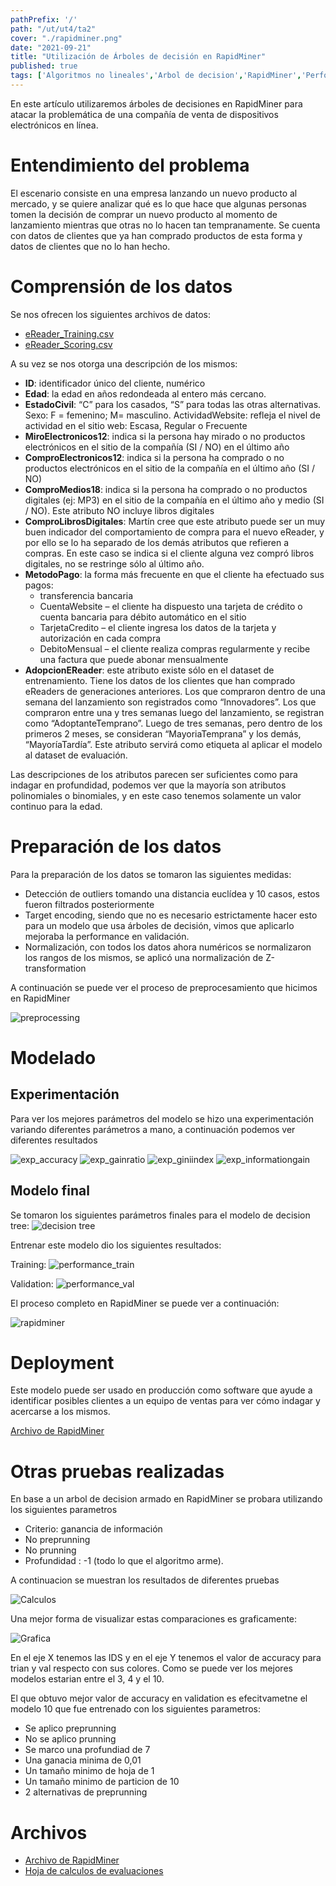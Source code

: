 ```yaml
---
pathPrefix: '/'
path: "/ut/ut4/ta2"
cover: "./rapidminer.png"
date: "2021-09-21"
title: "Utilización de Árboles de decisión en RapidMiner"
published: true
tags: ['Algoritmos no lineales','Arbol de decision','RapidMiner','Performance','Accuracy','Gain ratio','Gini index','Information gain','eReader Dataset','Outliers','Target encoding','Normalizacion']
---
```


En este artículo utilizaremos árboles de decisiones en RapidMiner para atacar la problemática de una compañía de venta de dispositivos electrónicos en línea.

# Entendimiento del problema

El escenario consiste en una empresa lanzando un nuevo producto al mercado, y se quiere analizar qué es lo que hace que algunas personas tomen la decisión de comprar un nuevo producto al momento de lanzamiento mientras que otras no lo hacen tan tempranamente. Se cuenta con datos de clientes que ya han comprado productos de esta forma y datos de clientes que no lo han hecho.

# Comprensión de los datos

Se nos ofrecen los siguientes archivos de datos:
- [eReader_Training.csv](https://github.com/JuanFKurucz/ia-portfolio/blob/main/content/posts/ut/ut4/ta/ta2/eReader_Training.csv)
- [eReader_Scoring.csv](https://github.com/JuanFKurucz/ia-portfolio/blob/main/content/posts/ut/ut4/ta/ta2/eReader_Scoring.csv)

A su vez se nos otorga una descripción de los mismos:

- **ID**: identificador único del cliente, numérico
- **Edad**: la edad en años redondeada al entero más cercano.
- **EstadoCivil**: “C” para los casados, “S” para todas las otras alternativas.
Sexo: F = femenino; M= masculino.
ActividadWebsite: refleja el nivel de actividad en el sitio web: Escasa, Regular o Frecuente
- **MiroElectronicos12**: indica si la persona hay mirado o no productos electrónicos en el sitio de la compañía (SI
/ NO) en el último año
- **ComproElectronicos12**: indica si la persona ha comprado o no productos electrónicos en el sitio de la
compañía en el último año (SI / NO)
- **ComproMedios18**: indica si la persona ha comprado o no productos digitales (ej: MP3) en el sitio de la
compañía en el último año y medio (SI / NO). Este atributo NO incluye libros digitales
- **ComproLibrosDigitales**: Martín cree que este atributo puede ser un muy buen indicador del comportamiento
de compra para el nuevo eReader, y por ello se lo ha separado de los demás atributos que refieren a compras.
En este caso se indica si el cliente alguna vez compró libros digitales, no se restringe sólo al último año.
- **MetodoPago**: la forma más frecuente en que el cliente ha efectuado sus pagos:
    - transferencia bancaria
    - CuentaWebsite – el cliente ha dispuesto una tarjeta de crédito o cuenta bancaria para débito
automático en el sitio
    - TarjetaCredito – el cliente ingresa los datos de la tarjeta y autorización en cada compra
    - DebitoMensual – el cliente realiza compras regularmente y recibe una factura que puede abonar
mensualmente
- **AdopcionEReader**: este atributo existe sólo en el dataset de entrenamiento. Tiene los datos de los clientes
que han comprado eReaders de generaciones anteriores. Los que compraron dentro de una semana del
lanzamiento son registrados como “Innovadores”. Los que compraron entre una y tres semanas luego del
lanzamiento, se registran como “AdoptanteTemprano”. Luego de tres semanas, pero dentro de los primeros
2 meses, se consideran “MayoriaTemprana” y los demás, “MayoríaTardía”. Este atributo servirá como
etiqueta al aplicar el modelo al dataset de evaluación. 

Las descripciones de los atributos parecen ser suficientes como para indagar en profundidad, podemos ver que la mayoría son atributos polinomiales o binomiales, y en este caso tenemos solamente un valor continuo para la edad.

# Preparación de los datos

Para la preparación de los datos se tomaron las siguientes medidas:
- Detección de outliers tomando una distancia euclídea y 10 casos, estos fueron filtrados posteriormente
- Target encoding, siendo que no es necesario estrictamente hacer esto para un modelo que usa árboles de decisión, vimos que aplicarlo mejoraba la performance en validación.
- Normalización, con todos los datos ahora numéricos se normalizaron los rangos de los mismos, se aplicó una normalización de Z-transformation

A continuación se puede ver el proceso de preprocesamiento que hicimos en RapidMiner

![preprocessing](https://github.com/JuanFKurucz/ia-portfolio/blob/main/content/posts/ut/ut4/ta/ta2/preprocessing.png?raw=true)

# Modelado

## Experimentación

Para ver los mejores parámetros del modelo se hizo una experimentación variando diferentes parámetros a mano, a continuación podemos ver diferentes resultados

![exp_accuracy](https://github.com/JuanFKurucz/ia-portfolio/blob/main/content/posts/ut/ut4/ta/ta2/exp_accuracy.png?raw=true)
![exp_gainratio](https://github.com/JuanFKurucz/ia-portfolio/blob/main/content/posts/ut/ut4/ta/ta2/exp_gainratio.png?raw=true)
![exp_giniindex](https://github.com/JuanFKurucz/ia-portfolio/blob/main/content/posts/ut/ut4/ta/ta2/exp_giniindex.png?raw=true)
![exp_informationgain](https://github.com/JuanFKurucz/ia-portfolio/blob/main/content/posts/ut/ut4/ta/ta2/exp_informationgain.png?raw=true)


## Modelo final

Se tomaron los siguientes parámetros finales para el modelo de decision tree:
![decision tree](https://github.com/JuanFKurucz/ia-portfolio/blob/main/content/posts/ut/ut4/ta/ta2/decisiontree.png?raw=true)

Entrenar este modelo dio los siguientes resultados:

Training:
![performance_train](https://github.com/JuanFKurucz/ia-portfolio/blob/main/content/posts/ut/ut4/ta/ta2/performance_train.png?raw=true)

Validation:
![performance_val](https://github.com/JuanFKurucz/ia-portfolio/blob/main/content/posts/ut/ut4/ta/ta2/performance_val.png?raw=true)

El proceso completo en RapidMiner se puede ver a continuación:

![rapidminer](https://github.com/JuanFKurucz/ia-portfolio/blob/main/content/posts/ut/ut4/ta/ta2/rapidminer.png?raw=true)

# Deployment

Este modelo puede ser usado en producción como software que ayude a identificar posibles clientes a un equipo de ventas para ver cómo indagar y acercarse a los mismos. 

[Archivo de RapidMiner](https://github.com/JuanFKurucz/ia-portfolio/blob/main/content/posts/ut/ut4/ta/ta2/ta2.rmp)


# Otras pruebas realizadas

En base a un arbol de decision armado en RapidMiner se probara utilizando los siguientes parametros
- Criterio: ganancia de información
- No preprunning
- No prunning
- Profundidad : -1 (todo lo que el algoritmo arme).

A continuacion se muestran los resultados de diferentes pruebas

![Calculos](https://github.com/JuanFKurucz/ia-portfolio/blob/main/content/posts/ut/ut4/ta/ta2/calculos.png?raw=true)

Una mejor forma de visualizar estas comparaciones es graficamente:

![Grafica](https://github.com/JuanFKurucz/ia-portfolio/blob/main/content/posts/ut/ut4/ta/ta2/grafica.png?raw=true)

En el eje X tenemos las IDS y en el eje Y tenemos el valor de accuracy para trian y val respecto con sus colores. Como se puede ver los mejores modelos estarian entre el 3, 4 y el 10.

El que obtuvo mejor valor de accuracy en validation es efecitvametne el modelo 10 que fue entrenado con los siguientes parametros:
- Se aplico preprunning
- No se aplico prunning
- Se marco una profundiad de 7
- Una ganacia minima de 0,01
- Un tamaño minimo de hoja de 1
- Un tamaño minimo de particion de 10
- 2 alternativas de preprunning


# Archivos

- [Archivo de RapidMiner](https://github.com/JuanFKurucz/ia-portfolio/blob/main/content/posts/ut/ut4/ta/ta2/ta3.rmp)
- [Hoja de calculos de evaluaciones](https://github.com/JuanFKurucz/ia-portfolio/blob/main/content/posts/ut/ut4/ta/ta2/calculos.xlsx)
